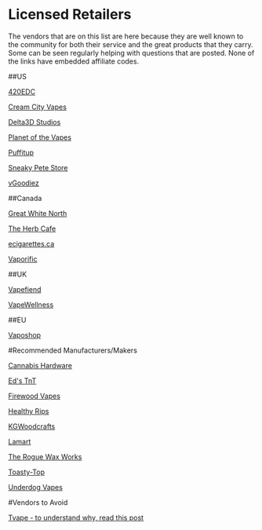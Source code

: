 # Licensed Retailers

The vendors that are on this list are here because they are well known to the community for both their service and the great products that they carry. Some can be seen regularly helping with questions that are posted.  None of the links have embedded affiliate codes.

##US

[420EDC](https://420edc.com)

[Cream City Vapes](https://creamcityvapes.com)

[Delta3D Studios](https://delta3dstudios.com)

[Planet of the Vapes](https://planetofthevapes.com)

[Puffitup](https://puffitup.com)

[Sneaky Pete Store](https://sneakypetestore.com)

[vGoodiez](https://vgoodiez.com)


##Canada

[Great White North](https://vapenorth.ca)

[The Herb Cafe](https://theherbcafe.com)

[ecigarettes.ca](https://ecigarettes.ca/collections/dynavap)

[Vaporific](https://vaporific.ca/)


##UK

[Vapefiend](https://vapefiend.co.uk)

[VapeWellness](https://vapewellness.co.uk)

##EU

[Vaposhop](https://vaposhop.com)


#Recommended Manufacturers/Makers

[Cannabis Hardware](https://cannabishardware.com)

[Ed's TnT](https://www.edstnt.com)

[Firewood Vapes](https://firewoodvapes.com)

[Healthy Rips](https://healthyrips.com)

[KGWoodcrafts](https://www.kgwoodcrafts.com)

[Lamart](https://lamart.ch)

[The Rogue Wax Works](https://theroguewaxworks.com)

[Toasty-Top](https://toasty-top.com)

[Underdog Vapes](https://www.underdogvapes.com)

#Vendors to Avoid

[Tvape - to understand why, read this post](https://web.archive.org/web/20211026195521/https://www.reddit.com/r/vaporents/comments/qgenyx/the_truth_about_utillian_zeus_and_tvape/)
